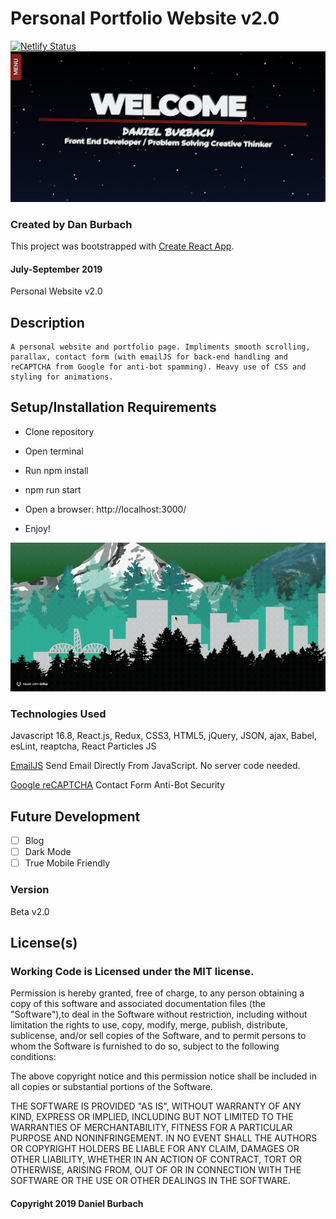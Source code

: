 # Personal Portfolio Website v2.0
[![Netlify Status](https://api.netlify.com/api/v1/badges/aa3e8feb-9dc2-44d1-838a-2bd35150a979/deploy-status)](https://app.netlify.com/sites/awesome-stonebraker-4b08b4/deploys)
![Personal Landing Page](https://github.com/DanBurbach/PersonalPortfolio_2.0/blob/master/src/assets/README_Intro_Screenshot.png?raw=true)

### __Created by Dan Burbach__

This project was bootstrapped with [Create React App](https://github.com/facebook/create-react-app).

#### __July-September  2019__

Personal Website v2.0

## __Description__

```
A personal website and portfolio page. Impliments smooth scrolling, parallax, contact form (with emailJS for back-end handling and reCAPTCHA from Google for anti-bot spamming). Heavy use of CSS and styling for animations.
```
## __Setup/Installation Requirements__

  * Clone repository

  * Open terminal

  * Run npm install

  * npm run start

  * Open a browser: http://localhost:3000/

  * Enjoy!

![Parallax Footer](https://github.com/DanBurbach/PersonalPortfolio_2.0/blob/master/src/assets/README_PersonalWeb2.0_Parallax.gif?raw=true)

### __Technologies Used__

  Javascript 16.8, React.js, Redux, CSS3, HTML5, jQuery, JSON, ajax, Babel, esLint, reaptcha, React Particles JS

  [EmailJS](https://www.emailjs.com)
  Send Email Directly From JavaScript. No server code needed.

  [Google reCAPTCHA](https://www.google.com/recaptcha)
  Contact Form Anti-Bot Security

## __Future Development__

  - [ ] Blog
  - [ ] Dark Mode
  - [ ] True Mobile Friendly
 
### __Version__

Beta v2.0

## License(s)
### Working Code is Licensed under the MIT license.

Permission is hereby granted, free of charge, to any person obtaining a copy of this software and associated documentation files (the "Software"),to deal in the Software without restriction, including without limitation the rights to use, copy, modify, merge, publish, distribute, sublicense,
and/or sell copies of the Software, and to permit persons to whom the Software is furnished to do so, subject to the following conditions:

The above copyright notice and this permission notice shall be included in all copies or substantial portions of the Software.

THE SOFTWARE IS PROVIDED "AS IS", WITHOUT WARRANTY OF ANY KIND, EXPRESS OR IMPLIED, INCLUDING BUT NOT LIMITED TO THE WARRANTIES OF MERCHANTABILITY,
FITNESS FOR A PARTICULAR PURPOSE AND NONINFRINGEMENT. IN NO EVENT SHALL THE AUTHORS OR COPYRIGHT HOLDERS BE LIABLE FOR ANY CLAIM, DAMAGES OR OTHER LIABILITY,
WHETHER IN AN ACTION OF CONTRACT, TORT OR OTHERWISE, ARISING FROM, OUT OF OR IN CONNECTION WITH THE SOFTWARE OR THE USE OR OTHER DEALINGS IN THE SOFTWARE.

#### Copyright 2019 Daniel Burbach